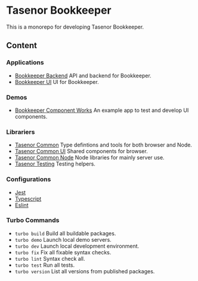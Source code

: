 # Tasenor Bookkeeper

This is a monorepo for developing Tasenor Bookkeeper.

## Content

### Applications

* [Bookkeeper Backend](./apps/bookkeeper-backend/README.md) API and backend for Bookkeeper.
* [Bookkeeper UI](./apps/bookkeeper-ui/README.md) UI for Bookkeeper.

### Demos

* [Bookkeeper Component Works](./examples/ui-playground/README.md) An example app to test and develop UI components.

### Librariers

* [Tasenor Common](./packages/tasenor-common/README.md) Type defintions and tools for both browser and Node.
* [Tasenor Common UI](./packages/tasenor-common-ui/README.md) Shared components for browser.
* [Tasenor Common Node](./packages/tasenor-common-node/README.md) Node libraries for mainly server use.
* [Tasenor Testing](./packages/tasenor-testing/README.md) Testing helpers.

### Configurations

* [Jest](./packages/jestconfig/README.md)
* [Typescript](./packages/tsconfig/README.md)
* [Eslint](./packages/eslint-config-tasenor/README.md)

### Turbo Commands

* `turbo build` Build all buildable packages.
* `turbo demo` Launch local demo servers.
* `turbo dev` Launch local development environment.
* `turbo fix` Fix all fixable syntax checks.
* `turbo lint` Syntax check all.
* `turbo test` Run all tests.
* `turbo version` List all versions from published packages.
